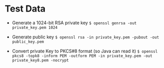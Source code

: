 # Test Data
* Generate a 1024-bit RSA private key
`$ openssl genrsa -out private_key.pem 1024`

* Generate public key
`$ openssl rsa -in private_key.pem -pubout -out public_key.pem`

* Convert private Key to PKCS#8 format (so Java can read it)
`$ openssl pkcs8 -topk8 -inform PEM -outform PEM -in private_key.pem -out private_key8.pem -nocrypt`